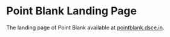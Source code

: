 # Point Blank Landing Page

The landing page of Point Blank available at [pointblank.dsce.in](https://pointblank.dsce.in).
